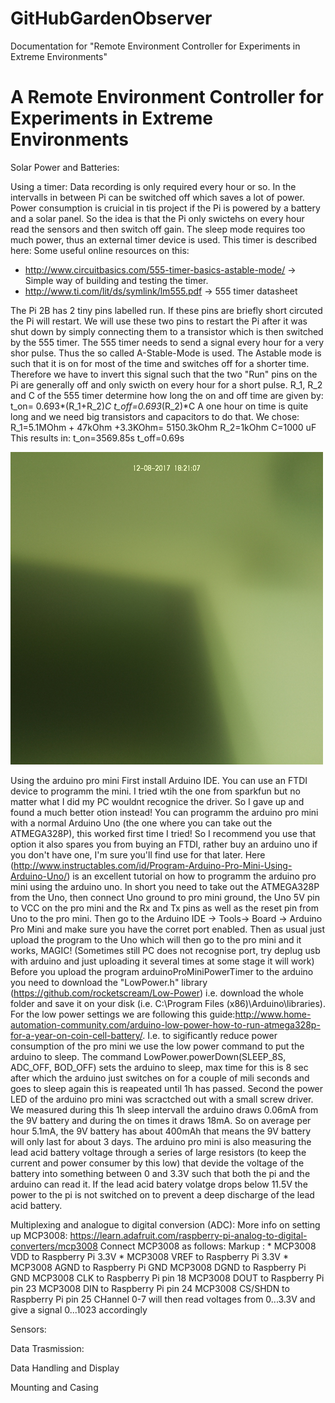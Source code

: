 # GitHubGardenObserver
Documentation for "Remote Environment Controller for  Experiments in Extreme Environments"

# A Remote Environment Controller for Experiments in Extreme Environments




Solar Power and Batteries:

Using a timer:
Data recording is only required every hour or so. In the intervalls in between Pi can be switched off which saves a lot of power. Power consumption is cruicial in tis project if the Pi is powered by a battery and a solar panel. So the idea is that the Pi only swictehs on every hour read the sensors and then switch off gain. The sleep mode requires too much power, thus an external timer device is used. This timer is described here:
Some useful online resources on this:
- http://www.circuitbasics.com/555-timer-basics-astable-mode/ -> Simple way of building and testing the timer.
- http://www.ti.com/lit/ds/symlink/lm555.pdf -> 555 timer datasheet

The Pi 2B has 2 tiny pins labelled run. If these pins are briefly short circuted the Pi will restart. We will use these two pins to restart the Pi after it was shut down by simply connecting them to a transistor which is then switched by the 555 timer. The 555 timer needs to send a signal every hour for a very shor pulse. Thus the so called A-Stable-Mode is used. The Astable mode is such that it is on for most of the time and switches off for a shorter time. Therefore we have to invert this signal such that the two "Run" pins on the Pi are generally off and only swicth on every hour for a short pulse.
R_1, R_2 and C of the 555 timer determine how long the on and off time are given by:
t_on= 0.693*(R_1+R_2)*C
t_off=0.693*(R_2)*C
A one hour on time is quite long and we need big transistors and capacitors to do that. We chose:
R_1=5.1MOhm + 47kOhm +3.3KOhm= 5150.3kOhm
R_2=1kOhm
C=1000 uF
This results in:
t_on=3569.85s
t_off=0.69s 

![alt text](https://github.com/pab96/GitHubGardenObserver/blob/master/Data/GardenPiCam_20170812_182113.jpg "Picture Title")



Using the arduino pro mini
First install Arduino IDE. You can use an FTDI device to programm the mini. I tried wtih the one from sparkfun but no matter what I did my PC wouldnt recognice the driver. So I gave up and found a much better otion instead! You can programm the arduino pro mini with a normal Arduino Uno (the one where you can take out the ATMEGA328P), this worked first time I tried! So I recommend you use that option it also spares you from buying an FTDI, rather buy an arduino uno if you don't have one, I'm sure you'll find use for that later. 
Here (http://www.instructables.com/id/Program-Arduino-Pro-Mini-Using-Arduino-Uno/) is an excellent tutorial on how to programm the arduino pro mini using the arduino uno. In short you need to take out the ATMEGA328P from the Uno, then connect Uno ground to pro mini ground, the Uno 5V pin to VCC on the pro mini and the Rx and Tx pins as well as the reset pin from Uno to the pro mini. Then go to the Arduino IDE -> Tools-> Board -> Arduino Pro Mini  and make sure you have the corret port enabled. Then as usual just upload the program to the Uno which will then go to the pro mini and it works, MAGIC! (Sometimes still PC does not recognise port, try deplug usb with arduino and just uploading it several times at some stage it will work) 
Before you upload the program arduinoProMiniPowerTimer to the arduino you need to download the "LowPower.h" library (https://github.com/rocketscream/Low-Power) i.e. download the whole folder and save it on your disk (i.e. C:\Program Files (x86)\Arduino\libraries). For the low power settings we are following this guide:http://www.home-automation-community.com/arduino-low-power-how-to-run-atmega328p-for-a-year-on-coin-cell-battery/. I.e. to sigificantly reduce power consumption of the pro mini we use the low power command to put the arduino to sleep. The command LowPower.powerDown(SLEEP_8S, ADC_OFF, BOD_OFF) sets the arduino to sleep, max time for this is 8 sec after which the arduino just switches on for a couple of mili seconds and goes to sleep again this is reapeated until 1h has passed. Second the power LED of the arduino pro mini was scractched out with a small screw driver. 
We measured during this 1h sleep intervall the arduino draws 0.06mA from the 9V battery and during the on times it draws 18mA. So on average per hour 5.1mA, the 9V battery has about 400mAh that means the 9V battery will only last for about 3 days. The arduino pro mini is also measuring the lead acid battery voltage through a series of large resistors (to keep the current and power consumer by this low) that devide the voltage of the battery into something between 0 and 3.3V such that both the pi and the arduino can read it. If the lead acid batery volatge drops below 11.5V the power to the pi is not switched on to prevent a deep discharge of the lead acid battery.  



Multiplexing and analogue to digital conversion (ADC):
More info on setting up MCP3008: https://learn.adafruit.com/raspberry-pi-analog-to-digital-converters/mcp3008
Connect MCP3008 as follows:
Markup : * MCP3008 VDD to Raspberry Pi 3.3V
         * MCP3008 VREF to Raspberry Pi 3.3V
         * MCP3008 AGND to Raspberry Pi GND
MCP3008 DGND to Raspberry Pi GND
MCP3008 CLK to Raspberry Pi pin 18
MCP3008 DOUT to Raspberry Pi pin 23
MCP3008 DIN to Raspberry Pi pin 24
MCP3008 CS/SHDN to Raspberry Pi pin 25
CHannel 0-7 will then read voltages from 0...3.3V and give a signal 0...1023 accordingly 

Sensors:

Data Trasmission:

Data Handling and Display

Mounting and Casing

